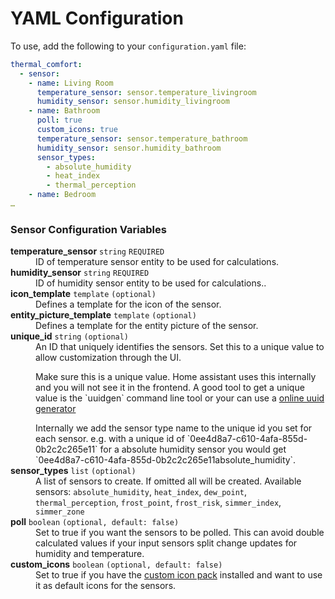# YAML Configuration

To use, add the following to your `configuration.yaml` file:

```yaml
thermal_comfort:
  - sensor:
    - name: Living Room
      temperature_sensor: sensor.temperature_livingroom
      humidity_sensor: sensor.humidity_livingroom
    - name: Bathroom
      poll: true
      custom_icons: true
      temperature_sensor: sensor.temperature_bathroom
      humidity_sensor: sensor.humidity_bathroom
      sensor_types:
        - absolute_humidity
        - heat_index
        - thermal_perception
    - name: Bedroom
…
```
### Sensor Configuration Variables
<dl>
  <dt><strong>temperature_sensor</strong> <code>string</code> <code>REQUIRED</code></dt>
  <dd>ID of temperature sensor entity to be used for calculations.</dd>
  <dt><strong>humidity_sensor</strong>  <code>string</code> <code>REQUIRED</code></dt>
  <dd>ID of humidity sensor entity to be used for calculations..</dd>
  <dt><strong>icon_template</strong> <code>template</code> <code>(optional)</code></dt>
  <dd>Defines a template for the icon of the sensor.</dd>
  <dt><strong>entity_picture_template</strong> <code>template</code> <code>(optional)</code></dt>
  <dd>Defines a template for the entity picture of the sensor.</dd>
  <dt><strong>unique_id</strong> <code>string</code> <code>(optional)</code></dt>
  <dd>
    An ID that uniquely identifies the sensors. Set this to a unique value to
    allow customization through the UI.
    <p> Make sure this is a unique value. Home assistant uses this internally and you
    will not see it in the frontend.
    A good tool to get a unique value is the `uuidgen` command line tool or your can
    use a <a href="https://www.uuidgenerator.net/">online uuid generator</a></p>
    Internally we add the sensor type name to the unique id you set for each sensor.
    e.g. with a unique id of `0ee4d8a7-c610-4afa-855d-0b2c2c265e11` for a absolute humidity
    sensor you would get `0ee4d8a7-c610-4afa-855d-0b2c2c265e11absolute_humidity`.
  </dd>
  <dt><strong>sensor_types</strong> <code>list</code> <code>(optional)</code></dt>
  <dd>
    A list of sensors to create. If omitted all will be created.
    Available sensors: <code>absolute_humidity</code>,
    <code>heat_index</code>, <code>dew_point</code>,
    <code>thermal_perception</code>, <code>frost_point</code>,
    <code>frost_risk</code>, <code>simmer_index</code>,
    <code>simmer_zone</code>
  </dd>
  <dt><strong>poll</strong> <code>boolean</code> <code>(optional, default: false)</code></dt>
  <dd>
    Set to true if you want the sensors to be polled. This can avoid double
    calculated values if your input sensors split change updates for humidity
    and temperature.
  </dd>
  <dt><strong>custom_icons</strong> <code>boolean</code> <code>(optional, default: false)</code></dt>
  <dd>Set to true if you have the <a href="https://github.com/dolezsa/thermal_comfort/blob/master/README.md#custom-icons">custom icon pack</a>
    installed and want to use it as default icons for the sensors.
  </dd>
</dl>
